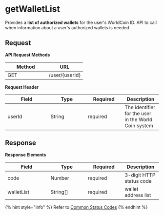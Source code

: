 # getWalletList

Provides a **list of authorized wallets** for the user's WorldCoin ID. API to call when information about a user's authorized wallets is needed

## Request <a href="#request" id="request"></a>

**API Request Methods**

<table><thead><tr><th width="119">Method</th><th align="center">URL</th></tr></thead><tbody><tr><td>GET</td><td align="center">/user/{userId}</td></tr></tbody></table>

**Request Header**

<table><thead><tr><th width="125">Field</th><th width="106">Type</th><th width="105">Required</th><th>Description</th></tr></thead><tbody><tr><td>userId</td><td>String</td><td>required</td><td>The identifier for the user in the World Coin system</td></tr></tbody></table>

## Response <a href="#response" id="response"></a>

**Response Elements**

<table><thead><tr><th width="125">Field</th><th width="106">Type</th><th width="105">Required</th><th>Description</th></tr></thead><tbody><tr><td>code</td><td>Number</td><td>required</td><td>3-digit HTTP status code</td></tr><tr><td>walletList</td><td>String[]</td><td>required</td><td>wallet address list</td></tr></tbody></table>

{% hint style="info" %}
Refer to [Common Status Codes](../api-common-guide.md#api-response)
{% endhint %}
